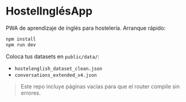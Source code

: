 # HostelInglésApp

PWA de aprendizaje de inglés para hostelería. Arranque rápido:

```bash
npm install
npm run dev
```

Coloca tus datasets en `public/data/`:
- `hostelenglish_dataset_clean.json`
- `conversations_extended_v4.json`

> Este repo incluye páginas vacías para que el router compile sin errores.
